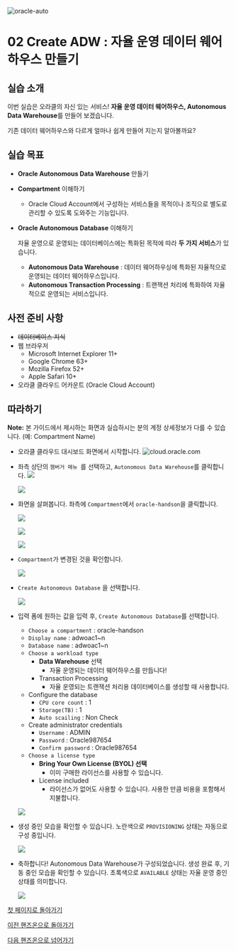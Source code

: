 ![oracle-auto](./img/oracle-auto.png)



# 02 Create ADW : 자율 운영 데이터 웨어하우스 만들기

## 실습 소개

이번 실습은 오라클의 자신 있는 서비스! **자율 운영 데이터 웨어하우스, Autonomous Data Warehouse**를 만들어 보겠습니다.

기존 데이터 웨어하우스와 다르게 얼마나 쉽게 만들어 지는지 알아볼까요?

## 실습 목표

- **Oracle Autonomous Data Warehouse** 만들기

- **Compartment** 이해하기
  
  - Oracle Cloud Account에서 구성하는 서비스들을 목적이나 조직으로 별도로 관리할 수 있도록 도와주는 기능입니다.
  
- **Oracle Autonomous Database** 이해하기

  자율 운영으로 운영되는 데이터베이스에는 특화된 목적에 따라 **두 가지 서비스**가 있습니다.

  - **Autonomous Data Warehouse** : 데이터 웨어하우싱에 특화된 자율적으로 운영되는 데이터 웨어하우스입니다.
  - **Autonomous Transaction Processing** : 트랜잭션 처리에 특화하여 자율적으로 운영되는 서비스입니다.

## 사전 준비 사항

- ~~데이터베이스 지식~~
- 웹 브라우저
  - Microsoft Internet Explorer 11+
  - Google Chrome 63+
  - Mozilla Firefox 52+
  - Apple Safari 10+
- 오라클 클라우드 어카운트 (Oracle Cloud Account)

## 따라하기

**Note:** 본 가이드에서 제시하는 화면과 실습하시는 분의 계정 상세정보가 다를 수 있습니다. (예: Compartment Name) 

- 오라클 클라우드 대시보드 화면에서 시작합니다.
  ![cloud.oracle.com](./img/00-sign-in/06.png)

  

- 좌측 상단의 `햄버거 메뉴 `를 선택하고, `Autonomous Data Warehouse`를 클릭합니다.
  ![](./img/01-console/01.png)

  ![](./img/01-console/02.png)



- 화면을 살펴봅니다. 좌측에  `Compartment`에서 `oracle-handson`을 클릭합니다.

  ![](./img/01-console/03.png)

  ![](./img/01-console/04.png)

  ![](./img/01-console/05.png)



- `Compartment`가 변경된 것을 확인합니다.

  ![](./img/01-console/06.png)





- `Create Autonomous Database` 을 선택합니다.

  ![](./img/02-create-adw/01.png)



- 입력 폼에 원하는 값을 입력 후, `Create Autonomous Database`를 선택합니다.

  - `Choose a compartment` : oracle-handson
  - `Display name` : adwoac1~n
  - `Database name` : adwoac1~n
  - `Choose a workload type`
    - **Data Warehouse** 선택
      - 자율 운영되는 데이터 웨어하우스를 만듭니다!
    - Transaction Processing
      - 자율 운영되는 트랜잭션 처리용 데이터베이스를 생성할 때 사용합니다.
  - Configure the database
    - `CPU core count` : 1
    - `Storage(TB)` : 1
    - `Auto scailing` : Non Check
  - Create administrator credentials
    - `Username` : ADMIN
    - `Password` : Oracle987654
    - `Confirm password` : Oracle987654
  - `Choose a license type`
    - **Bring Your Own License (BYOL) 선택**
      - 이미 구매한 라이선스를 사용할 수 있습니다.
    - License included
      - 라이선스가 없어도 사용할 수 있습니다. 사용한 만큼 비용을 포함해서 지불합니다.

  ![](./img/02-create-adw/02.png)





- 생성 중인 모습을 확인할 수 있습니다. 노란색으로 `PROVISIONING`  상태는 자동으로 구성 중입니다.

  ![](./img/02-create-adw/03.png)



- 축하합니다! Autonomous Data Warehouse가 구성되었습니다.
  생성 완료 후, 기동 중인 모습을 확인할 수 있습니다. 초록색으로 `AVAILABLE`  상태는 자율 운영 중인 상태를 의미합니다.

  ![](./img/02-create-adw/04.png)





[첫 페이지로 돌아가기](./README.md)

[이전 핸즈온으로 돌아가기](01-begin.md)

[다음 핸즈온으로 넘어가기](03-monitoring-adw.md)